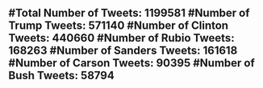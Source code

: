 #Total Number of Tweets: 1199581 
#Number of Trump Tweets: 571140
#Number of Clinton Tweets: 440660
#Number of Rubio Tweets: 168263
#Number of Sanders Tweets: 161618
#Number of Carson Tweets: 90395
#Number of Bush Tweets: 58794
---
